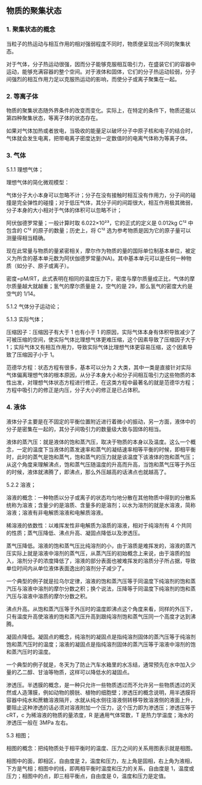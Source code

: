 ## 物质的聚集状态

### 1. 聚集状态的概念
当粒子的热运动与相互作用的相对强弱程度不同时，物质便呈现出不同的聚集状态。

对于气体，分子热运动很强，因而分子能够克服相互吸引力，在盛装它们的容器中运动，能够充满容器的整个空间。对于液体和固体，它们的分子热运动较弱，分子间强烈的相互作用力足以克服热运动的影响，而使分子或离子聚集在一起。

### 2. 等离子体
物质的聚集状态随外界条件的改变而变化。实际上，在特定的条件下，物质还能以第四种聚集状态，等离子体的状态存在。

如果对气体加热或者放电，当吸收的能量足以破坏分子中原子核和电子的结合时，气体就会发生电离，把带电离子密度达到一定数值时的电离气体称为等离子体。

### 3. 气体

5.1.1 理想气体；

理想气体的简化微观模型：

气体分子大小本身可以忽略不计；分子在没有接触时相互没有作用力，分子间的碰撞是完全弹性的碰撞；对于低压气体，其分子间的间距很大，相互作用极其微弱，分子本身的大小相对于气体的体积可以忽略不计；

阿伏伽德罗常量；一般计算时取 6.022×10²³，它的正式的定义是 0.012kg C¹² 中包含的 C¹² 的原子的数量；历史上，将 C¹² 选为参考物质是因为它的原子量可以测量得相当精确。

现在此常量与物质的量紧密相关，摩尔作为物质的量的国际单位制基本单位，被定义为所含的基本单元数为阿伏伽德罗常量(NA)。其中基本单元可以是任何一种物质（如分子、原子或离子）。

密度=pM/RT，此式表明在相同的温度压力下，密度与摩尔质量成正比，气体的摩尔质量越大就越重；氢气的摩尔质量是 2，空气的是 29，那么氢气的密度大约是空气的 1/14。

5.1.2 气体分子运动论；

5.1.3 实际气体；

压缩因子：压缩因子有大于 1 也有小于 1 的原因，实际气体本身有体积导致减少了可被压缩的空间，使实际气体比理想气体更难压缩，这个因素导致了压缩因子大于 1；实际气体又有相互作用力，导致实际气体比理想气体更容易压缩，这个因素导致了压缩因子小于 1。

范德华方程：状态方程有很多，基本可以分为 2 大类，其中一类是直接针对实际气体偏离理想气体的根本原因，从分子本身大小和分子间相互吸引力这些物质的本性出发，对理想气体状态方程进行修正，在这类方程中最著名的就是范德华方程；方程中吸引力的修正是内压，分子大小的修正是已占体积。

### 4. 液体
液体分子主要是在不固定的平衡位置附近进行着微小的振动，另一方面，液体中的分子是密集在一起的，其分子间吸引力的数量级大致与固体的相当。

液体的蒸汽压：就是液体的饱和蒸汽压，取决于物质的本身以及温度。这么一个概念，一定的温度下当液体的蒸发速率和蒸气的凝结速率相等平衡的时候，即相平衡时，此时的蒸气是饱和蒸气，饱和蒸气的压力就是该温度下该液体的饱和蒸气压；从这个角度来理解沸点，饱和蒸气压随温度的升高而升高，当饱和蒸气压等于外压的时候，液体就沸腾了，即沸点，那么外压越高的话沸点也就越高了。

5.2.2 溶液；

溶液的概念：一种物质以分子或离子的状态均匀地分散在其他物质中得到的分散系统称为溶液；含量少的是溶质、含量多的是溶剂；以水为溶剂的就是水溶液，简称溶液；溶液有非电解质溶液和电解质溶液。

稀溶液的依数性：以难挥发性非电解质为溶质的溶液，相对于纯溶剂有 4 个共同的性质；蒸气压降低、沸点升高、凝固点降低以及渗透压。

蒸气压降低。溶液的饱和蒸气压比纯溶剂的小，由于溶质是难挥发的，溶液的蒸汽压实际上就是溶液中溶剂的蒸气压，从蒸汽压的初始概念上来说，由于溶质的加入，溶剂分子的浓度降低了，溶液的部分表面也被难挥发的溶质分子所占据，导致单位时间内从单位液体表面逸出的溶剂分子减少了。

一个典型的例子就是拉乌尔定律，溶液的饱和蒸汽压等于同温度下纯溶剂的饱和蒸汽压与溶液中溶剂的摩尔分数之积；换个说法，压降等于同温度下纯溶剂的饱和蒸汽压与溶液中溶质的摩尔分数之积。

沸点升高。从饱和蒸汽压等于外压时的温度即沸点这个角度来看，同样的外压下，只有温度升高使溶液的饱和蒸汽压升高到跟纯溶剂饱和蒸气压同一个高度才达到沸腾。

凝固点降低。凝固点的概念，纯溶剂的凝固点是指纯溶剂固体的蒸汽压等于纯溶剂饱和蒸汽压时的温度；溶液的凝固点是指纯溶剂固体的蒸汽压等于溶液中溶剂的饱和蒸汽压时的温度。

一个典型的例子就是，冬天为了防止汽车水箱里的水冻结，通常预先在水中加入少量的乙二醇、甘油等物质，这样可以降低水的凝固点。

渗透压。半透膜的概念，是一种只允许一些物质透过而不允许另一些物质透过的天然或人造薄膜，例如动物的膀胱、植物的细胞壁；渗透压的概念说明，用半透膜将容器中纯水和蔗糖溶液隔开，水就从纯水侧往溶液侧转移导致溶液侧的液面上升，要阻止这种渗透的话必须对溶液附加一个压力，这个压力即为渗透压；渗透压等于 cRT，c 为稀溶液的物质的量浓度，R 是通用气体常数，T 是热力学温度；海水的渗透压一般在 3MPa 左右。

5.3 相图；

相图的概念：把纯物质处于相平衡时的温度、压力之间的关系用图表示就是相图。

相图中的面，即相区，自由度是 2，温度和压力，左上角是固相，右上角为液相，下方是气相；相图中的线，即两相平衡时温度和压力的关系，自由度是 1，温度或压力；相图中的点，即三相平衡点，自由度是 0，温度和压力是定值。

